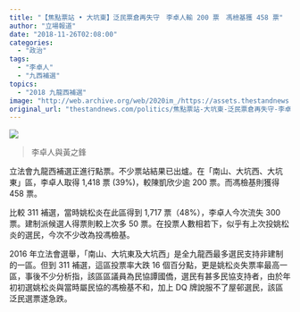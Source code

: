 ```yaml
---
title: "【焦點票站 • 大坑東】泛民票倉再失守　李卓人輸 200 票　馮檢基獲 458 票"
author: "立場報道"
date: "2018-11-26T02:08:00"
categories:
  - "政治"
tags:
  - "李卓人"
  - "九西補選"
topics:
  - "2018 九龍西補選"
image: "http://web.archive.org/web/2020im_/https://assets.thestandnews.com/media/photos/46694889_10216064866326872_5728735642645430272_o_sLmCj.png"
original_url: "thestandnews.com/politics/焦點票站-大坑東-泛民票倉再失守-李卓人輸-200-票-馮檢基獲-458-票"
---
```

![](http://web.archive.org/web/2020im_/https://assets.thestandnews.com/media/photos/46694889_10216064866326872_5728735642645430272_o_sLmCj.png)
> 李卓人與黃之鋒

立法會九龍西補選正進行點票。不少票站結果已出爐。在「南山、大坑西、大坑東」區，李卓人取得 1,418 票 (39%)，較陳凱欣少逾 200 票。而馮檢基則獲得 458 票。

比較 311 補選，當時姚松炎在此區得到 1,717 票（48%），李卓人今次流失 300 票。建制派候選人得票則較上次多 50 票。在投票人數相若下，似乎有上次投姚松炎的選民，今次不少改為投馮檢基。

2016 年立法會選舉，「南山、大坑東及大坑西」是全九龍西最多選民支持非建制的一區。但到 311 補選，這區投票率大跌 16 個百分點，更是姚松炎失票率最高一區，事後不少分析指，該區區議員為民協譚國僑，選民有甚多民協支持者，由於年初初選姚松炎與當時屬民協的馮檢基不和，加上 DQ 牌說服不了屋邨選民，該區泛民選票遂急跌。